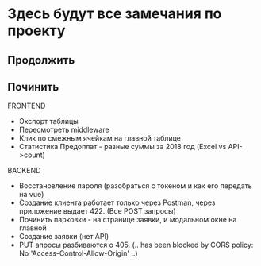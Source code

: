 Здесь будут все замечания по проекту
=

Продолжить
- 


Починить
-
FRONTEND
- Экспорт таблицы 
- Пересмотреть middleware
- Клик по смежным ячейкам на главной таблице
- Статистика Предоплат - разные суммы за 2018 год (Excel vs API->count)

BACKEND
- Восстановление пароля (разобраться с токеном и как его передать на vue)
- Создание клиента работает только через Postman, через приложение выдает 422. (Все POST запросы)
- Починить парковки - на странице заявки, и модальном окне на главной
- Создание заявки (нет API)
- PUT  апросы разбиваются о 405. (.. has been blocked by CORS policy: No 'Access-Control-Allow-Origin' ..)

